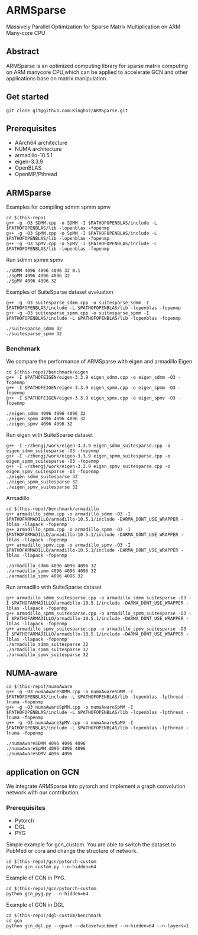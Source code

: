 # ARMSparse
Massively Parallel Optimization for Sparse Matrix Multiplication on ARM Many-core CPU
## Abstract
ARMSparse is an optimized computing library for sparse matrix computing on ARM manycore CPU,which can be applied to accelerate GCN and other applications base on matrix manipulation.

## Get started
```
git clone git@github.com:Kinghoz/ARMSparse.git
```
## Prerequisites
- AArch64 architecture
- NUMA architecture
- armadillo-10.5.1
- eigen-3.3.9
- OpenBLAS
- OpenMP/Pthread

## ARMSparse
Examples for compiling sdmm spmm spmv 
```
cd $(this-repo)
g++ -g -O3 SDMM.cpp -o SDMM -I $PATHOFOPENBLAS/include -L $PATHOFOPENBLAS/lib -lopenblas -fopenmp
g++ -g -O3 SpMM.cpp -o SpMM -I $PATHOFOPENBLAS/include -L $PATHOFOPENBLAS/lib -lopenblas -fopenmp
g++ -g -O3 SpMV.cpp -o SpMV -I $PATHOFOPENBLAS/include -L $PATHOFOPENBLAS/lib -lopenblas -fopenmp
```
Run sdmm spmm spmv
```
./SDMM 4096 4096 4096 32 0.1
./SpMM 4096 4096 4096 32
./SpMV 4096 4096 32
```
Examples of SuiteSparse dataset evaluation
```
g++ -g -O3 suitesparse_sdmm.cpp -o suitesparse_sdmm -I $PATHOFOPENBLAS/include -L $PATHOFOPENBLAS/lib -lopenblas -fopenmp
g++ -g -O3 suitesparse_spmm.cpp -o suitesparse_spmm -I $PATHOFOPENBLAS/include -L $PATHOFOPENBLAS/lib -lopenblas -fopenmp

./suitesparse_sdmm 32
./suitesparse_spmm 32
```
### Benchmark
We compare the performance of ARMSparse with eigen and armadillo
Eigen
```
cd $(this-repo)/benchmark/eigen
g++ -I $PATHOFEIGEN/eigen-3.3.9 eigen_sdmm.cpp -o eigen_sdmm -O3 -fopenmp
g++ -I $PATHOFEIGEN/eigen-3.3.9 eigen_spmm.cpp -o eigen_spmm -O3 -fopenmp
g++ -I $PATHOFEIGEN/eigen-3.3.9 eigen_spmv.cpp -o eigen_spmv -O3 -fopenmp

./eigen_sdmm 4096 4096 4096 32
./eigen_spmm 4096 4096 4096 32
./eigen_spmv 4096 4096 32
```
Run eigen with SuiteSparse dataset
```
g++ -I ~/zhengj/work/eigen-3.3.9 eigen_sdmm_suitesparse.cpp -o eigen_sdmm_suitesparse -O3 -fopenmp
g++ -I ~/zhengj/work/eigen-3.3.9 eigen_spmm_suitesparse.cpp -o eigen_spmm_suitesparse -O3 -fopenmp
g++ -I ~/zhengj/work/eigen-3.3.9 eigen_spmv_suitesparse.cpp -o eigen_spmv_suitesparse -O3 -fopenmp
./eigen_sdmm_suitesparse 32
./eigen_spmm_suitesparse 32
./eigen_spmv_suitesparse 32
```
Armadillo
```
cd $(this-repo)/benchmark/armadillo
g++ armadillo_sdmm.cpp -o armadillo_sdmm -O3 -I $PATHOFARMADILLO/armadillo-10.5.1/include -DARMA_DONT_USE_WRAPPER -lblas -llapack -fopenmp
g++ armadillo_spmm.cpp -o armadillo_spmm -O3 -I $PATHOFARMADILLO/armadillo-10.5.1/include -DARMA_DONT_USE_WRAPPER -lblas -llapack -fopenmp
g++ armadillo_spmv.cpp -o armadillo_spmv -O3 -I $PATHOFARMADILLO/armadillo-10.5.1/include -DARMA_DONT_USE_WRAPPER -lblas -llapack -fopenmp

./armadillo_sdmm 4096 4096 4096 32
./armadillo_spmm 4096 4096 4096 32
./armadillo_spmv 4096 4096 32
```
Run armadillo with SuiteSparse dataset
```
g++ armadillo_sdmm_suitesparse.cpp -o armadillo_sdmm_suitesparse -O3 -I $PATHOFARMADILLO/armadillo-10.5.1/include -DARMA_DONT_USE_WRAPPER -lblas -llapack -fopenmp
g++ armadillo_spmm_suitesparse.cpp -o armadillo_spmm_suitesparse -O3 -I $PATHOFARMADILLO/armadillo-10.5.1/include -DARMA_DONT_USE_WRAPPER -lblas -llapack -fopenmp
g++ armadillo_spmv_suitesparse.cpp -o armadillo_spmv_suitesparse -O3 -I $PATHOFARMADILLO/armadillo-10.5.1/include -DARMA_DONT_USE_WRAPPER -lblas -llapack -fopenmp
./armadillo_sdmm_suitesparse 32
./armadillo_spmm_suitesparse 32
./armadillo_spmv_suitesparse 32
```

## NUMA-aware
```
cd $(this-repo)/numaAware
g++ -g -O3 numaAwareSDMM.cpp -o numaAwareSDMM -I $PATHOFOPENBLAS/include -L $PATHOFOPENBLAS/lib -lopenblas -lpthread -lnuma -fopenmp
g++ -g -O3 numaAwareSpMM.cpp -o numaAwareSpMM -I $PATHOFOPENBLAS/include -L $PATHOFOPENBLAS/lib -lopenblas -lpthread -lnuma -fopenmp
g++ -g -O3 numaAwareSpMV.cpp -o numaAwareSpMV -I $PATHOFOPENBLAS/include -L $PATHOFOPENBLAS/lib -lopenblas -lpthread -lnuma -fopenmp

./numaAwareSDMM 4096 4096 4096 
./numaAwareSpMM 4096 4096 4096 
./numaAwareSDMV 4096 4096
```

## application on GCN
We integrate ARMSparse into pytorch and implement a graph convolution network with our contribution.
### Prerequisites
- Pytorch
- DGL
- PYG

Simple example for gcn_custom. You are able to switch the dataset to PubMed or cora and change the structure of network.
```
cd $(this-repo)/gcn/pytorch-custom
python gcn_custom.py --n-hidden=64
```
Example of GCN in PYG.
```
cd $(this-repo)/gcn/pytorch-custom
python gcn_pyg.py --n-hidden=64
```
Example of GCN in DGL
```
cd $(this-repo)/dgl-custom/benchmark
cd gcn
python gcn_dgl.py --gpu=0 --dataset=pubmed --n-hidden=64 --n-layers=1
```
